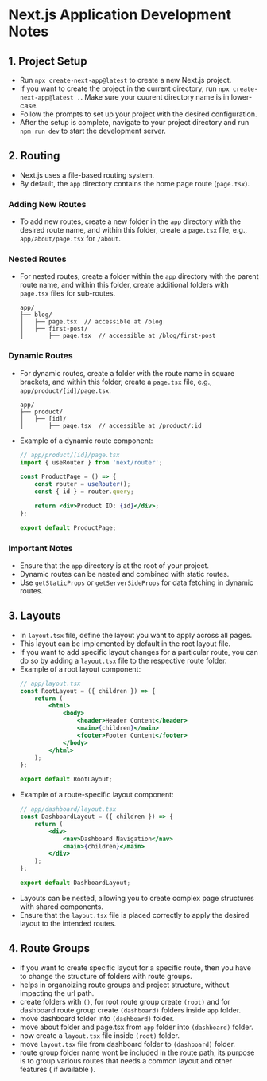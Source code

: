# Next.js Application Development Notes

## 1. Project Setup

- Run `npx create-next-app@latest` to create a new Next.js project.
- If you want to create the project in the current directory, run `npx create-next-app@latest .`. Make sure your cuurent directory name is in lower-case.
- Follow the prompts to set up your project with the desired configuration.
- After the setup is complete, navigate to your project directory and run `npm run dev` to start the development server.

## 2. Routing

- Next.js uses a file-based routing system.
- By default, the `app` directory contains the home page route (`page.tsx`).

### Adding New Routes
- To add new routes, create a new folder in the `app` directory with the desired route name, and within this folder, create a `page.tsx` file, e.g., `app/about/page.tsx` for `/about`.

### Nested Routes
- For nested routes, create a folder within the `app` directory with the parent route name, and within this folder, create additional folders with `page.tsx` files for sub-routes.
    ```plaintext
    app/
    ├── blog/
    │   ├── page.tsx  // accessible at /blog
    │   ├── first-post/
    │       ├── page.tsx  // accessible at /blog/first-post
    ```

### Dynamic Routes
- For dynamic routes, create a folder with the route name in square brackets, and within this folder, create a `page.tsx` file, e.g., `app/product/[id]/page.tsx`.
    ```plaintext
    app/
    ├── product/
    │   ├── [id]/
    │       ├── page.tsx  // accessible at /product/:id
    ```
- Example of a dynamic route component:
    ```jsx
    // app/product/[id]/page.tsx
    import { useRouter } from 'next/router';

    const ProductPage = () => {
        const router = useRouter();
        const { id } = router.query;

        return <div>Product ID: {id}</div>;
    };

    export default ProductPage;
    ```

### Important Notes
- Ensure that the `app` directory is at the root of your project.
- Dynamic routes can be nested and combined with static routes.
- Use `getStaticProps` or `getServerSideProps` for data fetching in dynamic routes.

## 3. Layouts

- In `layout.tsx` file, define the layout you want to apply across all pages.
- This layout can be implemented by default in the root layout file.
- If you want to add specific layout changes for a particular route, you can do so by adding a `layout.tsx` file to the respective route folder.
- Example of a root layout component:
    ```jsx
    // app/layout.tsx
    const RootLayout = ({ children }) => {
        return (
            <html>
                <body>
                    <header>Header Content</header>
                    <main>{children}</main>
                    <footer>Footer Content</footer>
                </body>
            </html>
        );
    };

    export default RootLayout;
    ```
- Example of a route-specific layout component:
    ```jsx
    // app/dashboard/layout.tsx
    const DashboardLayout = ({ children }) => {
        return (
            <div>
                <nav>Dashboard Navigation</nav>
                <main>{children}</main>
            </div>
        );
    };

    export default DashboardLayout;
    ```
- Layouts can be nested, allowing you to create complex page structures with shared components.
- Ensure that the `layout.tsx` file is placed correctly to apply the desired layout to the intended routes.

## 4. Route Groups
- if you want to create specific layout for a specific route, then you have to change the structure of folders with route groups.
- helps in organoizing route groups and project structure, without impacting the url path.
- create folders with `()`, for root route group create `(root)` and for dashboard route group create `(dashboard)` folders inside `app` folder.
- move dashboard folder into `(dashboard)` folder.
- move about folder and page.tsx from `app` folder into `(dashboard)` folder.
- now create a `layout.tsx` file inside  `(root)` folder.
- move `layout.tsx` file from dashboard folder to `(dashboard)` folder.
- route group folder name wont be included in the route path, its purpose is to group various routes that needs a common layout and other features ( if available ).